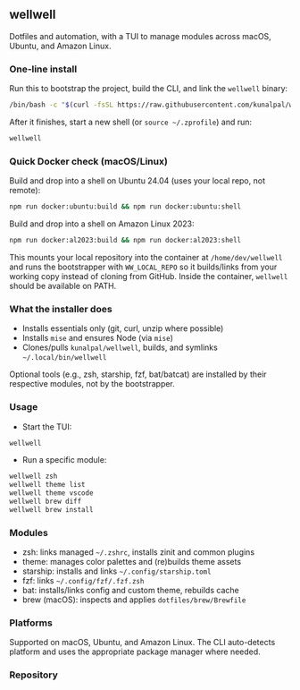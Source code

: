## wellwell

Dotfiles and automation, with a TUI to manage modules across macOS, Ubuntu, and Amazon Linux.

### One‑line install

Run this to bootstrap the project, build the CLI, and link the `wellwell` binary:

```bash
/bin/bash -c "$(curl -fsSL https://raw.githubusercontent.com/kunalpal/wellwell/main/scripts/bootstrap.sh)"
```

After it finishes, start a new shell (or `source ~/.zprofile`) and run:

```bash
wellwell
```

### Quick Docker check (macOS/Linux)

Build and drop into a shell on Ubuntu 24.04 (uses your local repo, not remote):

```bash
npm run docker:ubuntu:build && npm run docker:ubuntu:shell
```

Build and drop into a shell on Amazon Linux 2023:

```bash
npm run docker:al2023:build && npm run docker:al2023:shell
```

This mounts your local repository into the container at `/home/dev/wellwell` and runs the bootstrapper with `WW_LOCAL_REPO` so it builds/links from your working copy instead of cloning from GitHub. Inside the container, `wellwell` should be available on PATH.

### What the installer does

- Installs essentials only (git, curl, unzip where possible)
- Installs `mise` and ensures Node (via `mise`)
- Clones/pulls `kunalpal/wellwell`, builds, and symlinks `~/.local/bin/wellwell`

Optional tools (e.g., zsh, starship, fzf, bat/batcat) are installed by their respective modules, not by the bootstrapper.

### Usage

- Start the TUI:

```bash
wellwell
```

- Run a specific module:

```bash
wellwell zsh
wellwell theme list
wellwell theme vscode
wellwell brew diff
wellwell brew install
```

### Modules

- zsh: links managed `~/.zshrc`, installs zinit and common plugins
- theme: manages color palettes and (re)builds theme assets
- starship: installs and links `~/.config/starship.toml`
- fzf: links `~/.config/fzf/.fzf.zsh`
- bat: installs/links config and custom theme, rebuilds cache
- brew (macOS): inspects and applies `dotfiles/brew/Brewfile`

### Platforms

Supported on macOS, Ubuntu, and Amazon Linux. The CLI auto-detects platform and uses the appropriate package manager where needed.

### Repository


